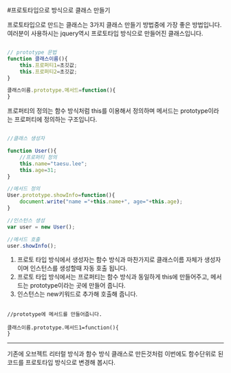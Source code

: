 #프로토타입으로 방식으로 클래스 만들기

프로토타입으로 만드는 클래스는 3가지 클래스 만들기 방법중에 가장 좋은 방법입니다. 여러분이 사용하시는 jquery역시 프로토타입 방식으로 만들어진 클래스입니다.

```javascript 

// prototype 문법
function 클래스이름(){
	this.프로퍼티1=초깃값;
	this.프로퍼티2=초깃값;	
}

클래스이름.prototype.메서드=function(){
}

```

프로퍼티의 정의는 함수 방식처럼 this를 이용해서 정의하며 메서드는 prototype이라는 프로퍼티에 정의하는 구조입니다.

```javascript

//클래스 생성자

function User(){
	//프로퍼티 정의
	this.name="taesu.lee";
	this.age=31;
}

//메서드 정의
User.prototype.showInfo=function(){
	document.write("name ="+this.name+", age="+this.age);
}

//인스턴스 생성
var user = new User();

//메서드 호출
user.showInfo();

```

1. 프로토 타입 방식에서 생성자는 함수 방식과 마찬가지로 클래스이름 자체가 생성자이며 인스턴스를 생성할때 자동 호출 됩니다.
2. 프로토 타입 방식에서는 프로퍼티는 함수 방식과 동일하게 this에 만들어주고, 메서드는 prototype이라는 곳에 만들어 줍니다.
3. 인스턴스는 new키워드로 추가해 호출해 줍니다.

```javscript

//prototype에 메서드를 만들어줍니다.

클래스이름.prototype.메서드1=function(){
}

```

---

기존에 오브젝트 리터럴 방식과 함수 방식 클래스로 만든것처럼 이번에도 함수단위로 된 코드를 프로토타입 방식으로 변경해 봅시다.







